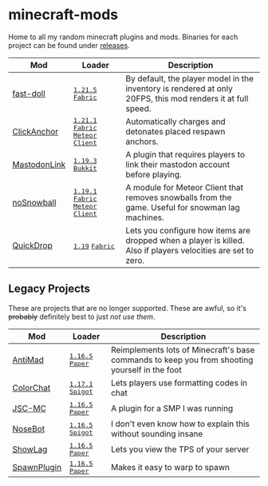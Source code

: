 # minecraft-mods

Home to all my random minecraft plugins and mods.
Binaries for each project can be found under [releases](https://github.com/connorslade/minecraft-mods/releases).

| Mod                          | Loader                                                                                     | Description                                                                                                   |
| ---------------------------- |--------------------------------------------------------------------------------------------| ------------------------------------------------------------------------------------------------------------- |
| [fast-doll](fast-doll)       | <kbd>[1.21.5][1.21.5]</kbd> <kbd>[Fabric][fabric]</kbd>                                    | By default, the player model in the inventory is rendered at only 20FPS, this mod renders it at full speed.   |
| [ClickAnchor](ClickAnchor)   | <kbd>[1.21.1][1.21.1]</kbd> <kbd>[Fabric][fabric]</kbd> <kbd>[Meteor Client][meteor]</kbd> | Automatically charges and detonates placed respawn anchors.                                                   |
| [MastodonLink](MastodonLink) | <kbd>[1.19.3][1.19.3]</kbd> <kbd>[Bukkit][bukkit]</kbd>                                    | A plugin that requires players to link their mastodon account before playing.                                 |
| [noSnowball](noSnowball)     | <kbd>[1.19.1][1.19.1]</kbd> <kbd>[Fabric][fabric]</kbd> <kbd>[Meteor Client][meteor]</kbd> | A module for Meteor Client that removes snowballs from the game. Useful for snowman lag machines.             |
| [QuickDrop](QuickDrop)       | <kbd>[1.19][1.19]</kbd> <kbd>[Fabric][fabric]</kbd>                                        | Lets you configure how items are dropped when a player is killed. Also if players velocities are set to zero. |

## Legacy Projects

These are projects that are no longer supported.
These are awful, so it's ~~probably~~ definitely best to just _not use them_.

| Mod                                | Loader                                                  | Description                                                                                   |
| ---------------------------------- | ------------------------------------------------------- | --------------------------------------------------------------------------------------------- |
| [AntiMad](legacy/AntiMad)          | <kbd>[1.16.5][1.16.5]</kbd> <kbd>[Paper][bukkit]</kbd>  | Reimplements lots of Minecraft's base commands to keep you from shooting yourself in the foot |
| [ColorChat](legacy/ColorChat)      | <kbd>[1.17.1][1.17.1]</kbd> <kbd>[Spigot][bukkit]</kbd> | Lets players use formatting codes in chat                                                     |
| [JSC-MC](legacy/JSC-MC)            | <kbd>[1.16.5][1.16.5]</kbd> <kbd>[Paper][bukkit]</kbd>  | A plugin for a SMP I was running                                                              |
| [NoseBot](legacy/NoseBot)          | <kbd>[1.16.5][1.16.5]</kbd> <kbd>[Spigot][bukkit]</kbd> | I don't even know how to explain this without sounding insane                                 |
| [ShowLag](legacy/ShowLag)          | <kbd>[1.16.5][1.16.5]</kbd> <kbd>[Paper][bukkit]</kbd>  | Lets you view the TPS of your server                                                          |
| [SpawnPlugin](legacy/Spawn-Plugin) | <kbd>[1.16.5][1.16.5]</kbd> <kbd>[Paper][bukkit]</kbd>  | Makes it easy to warp to spawn                                                                |

<!-- LINKS -->

[fabric]: https://fabricmc.net
[bukkit]: https://bukkit.org
[meteor]: https://github.com/MeteorDevelopment/meteor-client
[1.21.5]: https://minecraft.wiki/w/Java_Edition_1.21.5
[1.21.1]: https://minecraft.wiki/w/Java_Edition_1.21.1
[1.21]: https://minecraft.wiki/w/Java_Edition_1.21
[1.20.2]: https://minecraft.wiki/w/Java_Edition_1.20.2
[1.19.3]: https://minecraft.wiki/w/Java_Edition_1.19.3
[1.19.1]: https://minecraft.wiki/w/Java_Edition_1.19.1
[1.19]: https://minecraft.wiki/w/Java_Edition_1.19
[1.17.1]: https://minecraft.wiki/w/Java_Edition_1.17.1
[1.16.5]: https://minecraft.wiki/w/Java_Edition_1.16.5
